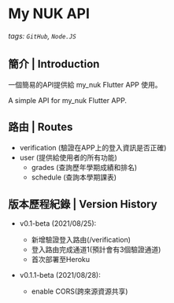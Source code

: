 My NUK API
===
###### tags: `GitHub`, `Node.JS`

## 簡介 | Introduction
一個簡易的API提供給 my_nuk Flutter APP 使用。

A simple API for my_nuk Flutter APP.

## 路由 | Routes
- verification (驗證在APP上的登入資訊是否正確)
- user (提供給使用者的所有功能)
  - grades (查詢歷年學期成績和排名)
  - schedule (查詢本學期課表)

## 版本歷程紀錄 | Version History
- v0.1-beta (2021/08/25):
  - 新增驗證登入路由(/verification)
  - 登入路由完成通道1(預計會有3個驗證通道)
  - 首次部署至Heroku

- v0.1.1-beta (2021/08/28):
  - enable CORS(跨來源資源共享)